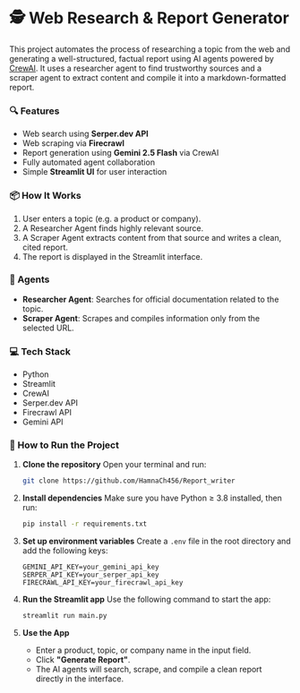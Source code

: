 # 🕵️ Web Research & Report Generator

This project automates the process of researching a topic from the web and generating a well-structured, factual report using AI agents powered by [CrewAI](https://github.com/joaomdmoura/crewAI). It uses a researcher agent to find trustworthy sources and a scraper agent to extract content and compile it into a markdown-formatted report.

### 🔍 Features

- Web search using **Serper.dev API**
- Web scraping via **Firecrawl**
- Report generation using **Gemini 2.5 Flash** via CrewAI
- Fully automated agent collaboration
- Simple **Streamlit UI** for user interaction

### 📦 How It Works

1. User enters a topic (e.g. a product or company).
2. A Researcher Agent finds highly relevant source.
3. A Scraper Agent extracts content from that source and writes a clean, cited report.
4. The report is displayed in the Streamlit interface.

### 🧠 Agents

- **Researcher Agent**: Searches for official documentation related to the topic.
- **Scraper Agent**: Scrapes and compiles information only from the selected URL.

### 💻 Tech Stack

- Python
- Streamlit
- CrewAI
- Serper.dev API
- Firecrawl API
- Gemini API

### 🚀 How to Run the Project

1. **Clone the repository**
   Open your terminal and run:

   ```bash
   git clone https://github.com/HamnaCh456/Report_writer
   
2. **Install dependencies**
   Make sure you have Python ≥ 3.8 installed, then run:

   ```bash
   pip install -r requirements.txt
   ```

3. **Set up environment variables**
   Create a `.env` file in the root directory and add the following keys:

   ```env
   GEMINI_API_KEY=your_gemini_api_key
   SERPER_API_KEY=your_serper_api_key
   FIRECRAWL_API_KEY=your_firecrawl_api_key
   ```

4. **Run the Streamlit app**
   Use the following command to start the app:

   ```bash
   streamlit run main.py
   ```

5. **Use the App**

   * Enter a product, topic, or company name in the input field.
   * Click **"Generate Report"**.
   * The AI agents will search, scrape, and compile a clean report directly in the interface.
